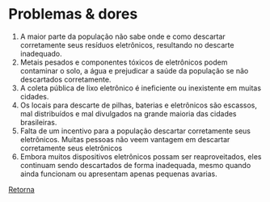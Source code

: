 # Problemas & dores


1. A maior parte da população não sabe onde e como descartar corretamente seus resíduos eletrônicos, resultando no descarte inadequado.
2. Metais pesados e componentes tóxicos de eletrônicos podem contaminar o solo, a água e prejudicar a saúde da população se não descartados corretamente.
3. A coleta pública de lixo eletrônico é ineficiente ou inexistente em muitas cidades.
4. Os locais para descarte de pilhas, baterias e eletrônicos são escassos, mal distribuídos e mal divulgados na grande maioria das cidades brasileiras.
5. Falta de um incentivo para a população descartar corretamente seus eletrônicos. Muitas pessoas não veem vantagem em descartar corretamente seus eletrônicos
6. Embora muitos dispositivos eletrônicos possam ser reaproveitados, eles continuam sendo descartados de forma inadequada, mesmo quando ainda funcionam ou apresentam apenas pequenas avarias.

[Retorna](../README.md)
